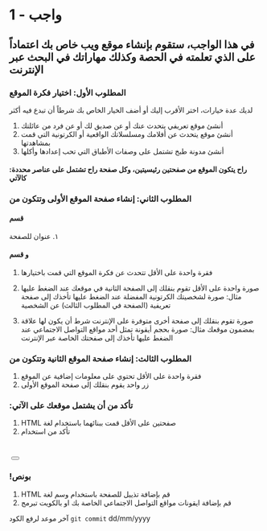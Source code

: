 
# واجب  - 1
## في هذا الواجب، ستقوم بإنشاء موقع ويب خاص بك اعتماداً على الذي تعلمته في الحصة وكذلك مهاراتك في البحث عبر الإنترنت

### المطلوب الأول: اختيار فكرة الموقع
لديك عدة خيارات، اختر الأقرب إليك أو أضف الخيار الخاص بك شرطاً أن تبدع فيه أكثر
1. أنشئ موقع تعريفي يتحدث عنك أو عن صديق لك أو عن فرد من عائلتك
2. أنشئ موقع يتحدث عن أفلامك ومسلسلاتك الواقعية أو الكرتونية التي قمت بمشاهدتها
3. أنشئ مدونة طبخ تشتمل على وصفات الأطباق التي تحب إعدادها وأكلها

#### :راح يتكون الموقع من صفحتين رئيسيتين، وكل صفحة راح تشتمل على عناصر محددة كالآتي
### المطلوب الثاني: إنشاء صفحة الموقع الأولى وتتكون من
#### <head> قسم
١. عنوان للصفحة

#### <body> و قسم
1. فقرة واحدة على الأقل تتحدث عن فكرة الموقع التي قمت باختيارها

2. صورة واحدة على الأقل تقوم بنقلك إلى الصفحة الثانية في موقعك عند الضغط عليها
مثال: صورة لشخصيتك الكرتونية المفضلة عند الضغط عليها تأخذك إلى صفحة تعريفية (الصفحة في المطلوب الثالث) عن الشخصية

3. صورة تقوم بنقلك إلى صفحة أخرى متوفرة على الإنترنت شرط أن يكون لها علاقة بمضمون موقعك
مثال: صورة بحجم أيقونة تمثل أحد مواقع التواصل الاجتماعي عند الضغط عليها تأخذك إلى صفحتك الخاصة عبر الإنترنت

### المطلوب الثالث: إنشاء صفحة الموقع الثانية وتتكون من
1. فقرة واحدة على الأقل تحتوي على معلومات إضافية عن الموقع
2. زر واحد يقوم بنقلك إلى صفحة الموقع الأولى


### :تأكد من أن يشتمل موقعك على الآتي
1. HTML صفحتين على الأقل قمت ببنائهما باستخدام لغة 
2. تأكد من استخدام

<title></title>
<p></p>
<br/>
<img></img>
<button></button>
<a></a>


### !بونص 
1. HTML قم بإضافة تذييل للصفحة باستخدام وسم لغة 
2. قم بإضافة ايقونات مواقع التواصل الاجتماعي الخاصة بك او بالكويت تبرمج



آخر موعد لرفع الكود  `git commit` 
dd/mm/yyyy
